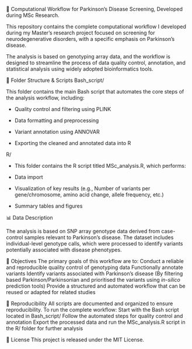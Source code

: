 🧠 Computational Workflow for Parkinson’s Disease Screening, Developed during MSc Research.

This repository contains the complete computational workflow I developed during my Master’s research project focused on screening for neurodegenerative disorders, with a specific emphasis on Parkinson’s disease.

The analysis is based on genotyping array data, and the workflow is designed to streamline the process of data quality control, annotation, and statistical analysis using widely adopted bioinformatics tools.

📁 Folder Structure & Scripts
Bash_script/

This folder contains the main Bash script that automates the core steps of the analysis workflow, including:

- Quality control and filtering using PLINK

- Data formatting and preprocessing

- Variant annotation using ANNOVAR

- Exporting the cleaned and annotated data into R

R/

- This folder contains the R script titled MSc_analysis.R, which performs:

- Data import 

- Visualization of key results (e.g., Number of variants per gene/chromosome, amino acid change, allele frequency, etc.)

- Summary tables and figures


📊 Data Description

The analysis is based on SNP array genotype data derived from case-control samples relevant to Parkinson’s disease. The dataset includes individual-level genotype calls, which were processed to identify variants potentially associated with disease phenotypes.

🎯 Objectives
The primary goals of this workflow are to:
Conduct a reliable and reproducible quality control of genotyping data
Functionally annotate variants 
Identify variants associated with Parkinson’s disease (By filtering based Parkinson/Parkinsonian and prioritised the variants using _in-silico_ prediction tools)
Provide a structured and automated workflow that can be reused or adapted for related studies

🔁 Reproducibility
All scripts are documented and organized to ensure reproducibility. To run the complete workflow:
Start with the Bash script located in Bash_script/
Follow the automated steps for quality control and annotation
Export the processed data and run the MSc_analysis.R script in the R/ folder for further analysis

📜 License
This project is released under the MIT License.




